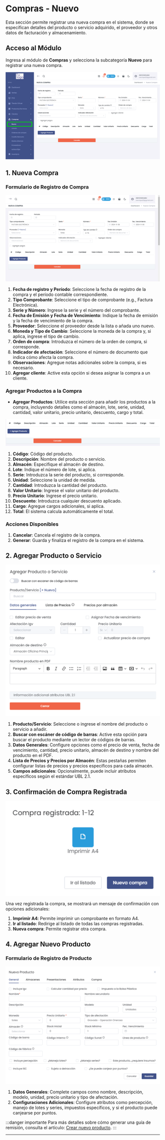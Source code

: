 # Compras - Nuevo

Esta sección permite registrar una nueva compra en el sistema, donde se especifican detalles del producto o servicio adquirido, el proveedor y otros datos de facturación y almacenamiento.

## Acceso al Módulo
Ingresa al módulo de **Compras** y selecciona la subcategoría **Nuevo** para registrar una nueva compra.

![Formulario Nueva Compra](img/nueva_compra.png)

## 1. Nueva Compra

### Formulario de Registro de Compra

![Formulario Nueva Compra](img/nueva_compra.jpg)

1. **Fecha de registro y Período**: Seleccione la fecha de registro de la compra y el período contable correspondiente.
2. **Tipo Comprobante**: Seleccione el tipo de comprobante (e.g., Factura Electrónica).
3. **Serie y Número**: Ingrese la serie y el número del comprobante.
4. **Fecha de Emisión y Fecha de Vencimiento**: Indique la fecha de emisión y la fecha de vencimiento de la compra.
5. **Proveedor**: Seleccione el proveedor desde la lista o añada uno nuevo.
6. **Moneda y Tipo de Cambio**: Seleccione la moneda de la compra y, si aplica, ingrese el tipo de cambio.
7. **Orden de compra**: Introduzca el número de la orden de compra, si corresponde.
8. **Indicador de afectación**: Seleccione el número de documento que indica cómo afecta la compra.
9. **Observaciones**: Agregue notas adicionales sobre la compra, si es necesario.
10. **Agregar cliente**: Active esta opción si desea asignar la compra a un cliente.

### Agregar Productos a la Compra

* **Agregar Productos**: Utilice esta sección para añadir los productos a la compra, incluyendo detalles como el almacén, lote, serie, unidad, cantidad, valor unitario, precio unitario, descuento, cargo y total.

![Agregar Productos a la Compra](img/productos_compra.jpg)

1. **Código**: Código del producto.
2. **Descripción**: Nombre del producto o servicio.
3. **Almacén**: Especifique el almacén de destino.
4. **Lote**: Indique el número de lote, si aplica.
5. **Serie**: Introduzca la serie del producto, si corresponde.
6. **Unidad**: Seleccione la unidad de medida.
7. **Cantidad**: Introduzca la cantidad del producto.
8. **Valor Unitario**: Ingrese el valor unitario del producto.
9. **Precio Unitario**: Ingrese el precio unitario.
10. **Descuento**: Introduzca cualquier descuento aplicado.
11. **Cargo**: Agregue cargos adicionales, si aplica.
12. **Total**: El sistema calcula automáticamente el total.

### Acciones Disponibles

1. **Cancelar**: Cancela el registro de la compra.
2. **Generar**: Guarda y finaliza el registro de la compra en el sistema.

## 2. Agregar Producto o Servicio

![Agregar Producto o Servicio](img/agregar_producto_servicio.png)

1. **Producto/Servicio**: Seleccione o ingrese el nombre del producto o servicio a añadir.
2. **Buscar con escáner de código de barras**: Active esta opción para buscar el producto mediante un lector de códigos de barras.
3. **Datos Generales**: Configure opciones como el precio de venta, fecha de vencimiento, cantidad, precio unitario, almacén de destino y nombre del producto en el PDF.
4. **Lista de Precios y Precios por Almacén**: Estas pestañas permiten configurar listas de precios y precios específicos para cada almacén.
5. **Campos adicionales**: Opcionalmente, puede incluir atributos específicos según el estándar UBL 2.1.

## 3. Confirmación de Compra Registrada

![Compra Registrada](img/compra_registrada.jpg)

Una vez registrada la compra, se mostrará un mensaje de confirmación con opciones adicionales:

1. **Imprimir A4**: Permite imprimir un comprobante en formato A4.
2. **Ir al listado**: Redirige al listado de todas las compras registradas.
3. **Nueva compra**: Permite registrar otra compra.

## 4. Agregar Nuevo Producto

### Formulario de Registro de Producto

![Nuevo Producto](img/nuevo_producto.jpg)

1. **Datos Generales**: Complete campos como nombre, descripción, modelo, unidad, precio unitario y tipo de afectación.
2. **Configuraciones Adicionales**: Configure atributos como percepción, manejo de lotes y series, impuestos específicos, y si el producto puede canjearse por puntos.

:::danger importante
Para más detalles sobre cómo generar una guía de remisión, consulta el artículo: [Crear nuevo producto](https://fastura.github.io/documentacion/Pro-X/Productos-Servicios/Lista%20de%20Productos).
:::


---

